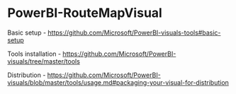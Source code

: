 # PowerBI-RouteMapVisual

Basic setup - https://github.com/Microsoft/PowerBI-visuals-tools#basic-setup

Tools installation - https://github.com/Microsoft/PowerBI-visuals/tree/master/tools

Distribution - https://github.com/Microsoft/PowerBI-visuals/blob/master/tools/usage.md#packaging-your-visual-for-distribution

